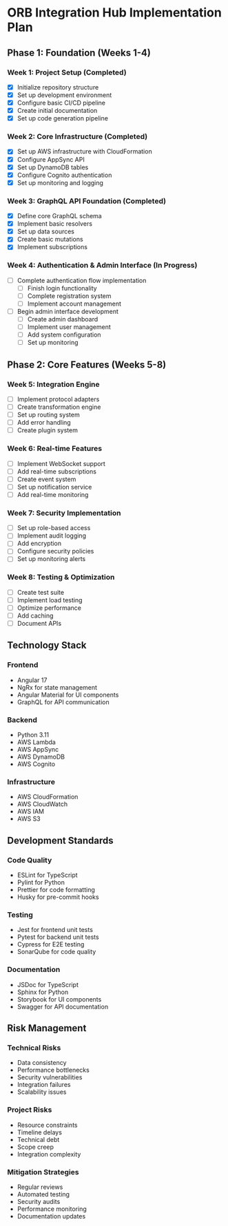 # ORB Integration Hub Implementation Plan

## Phase 1: Foundation (Weeks 1-4)

### Week 1: Project Setup (Completed)
- [x] Initialize repository structure
- [x] Set up development environment
- [x] Configure basic CI/CD pipeline
- [x] Create initial documentation
- [x] Set up code generation pipeline

### Week 2: Core Infrastructure (Completed)
- [x] Set up AWS infrastructure with CloudFormation
- [x] Configure AppSync API
- [x] Set up DynamoDB tables
- [x] Configure Cognito authentication
- [x] Set up monitoring and logging

### Week 3: GraphQL API Foundation (Completed)
- [x] Define core GraphQL schema
- [x] Implement basic resolvers
- [x] Set up data sources
- [x] Create basic mutations
- [x] Implement subscriptions

### Week 4: Authentication & Admin Interface (In Progress)
- [ ] Complete authentication flow implementation
  - [ ] Finish login functionality
  - [ ] Complete registration system
  - [ ] Implement account management
- [ ] Begin admin interface development
  - [ ] Create admin dashboard
  - [ ] Implement user management
  - [ ] Add system configuration
  - [ ] Set up monitoring

## Phase 2: Core Features (Weeks 5-8)

### Week 5: Integration Engine
- [ ] Implement protocol adapters
- [ ] Create transformation engine
- [ ] Set up routing system
- [ ] Add error handling
- [ ] Create plugin system

### Week 6: Real-time Features
- [ ] Implement WebSocket support
- [ ] Add real-time subscriptions
- [ ] Create event system
- [ ] Set up notification service
- [ ] Add real-time monitoring

### Week 7: Security Implementation
- [ ] Set up role-based access
- [ ] Implement audit logging
- [ ] Add encryption
- [ ] Configure security policies
- [ ] Set up monitoring alerts

### Week 8: Testing & Optimization
- [ ] Create test suite
- [ ] Implement load testing
- [ ] Optimize performance
- [ ] Add caching
- [ ] Document APIs

## Technology Stack

### Frontend
- Angular 17
- NgRx for state management
- Angular Material for UI components
- GraphQL for API communication

### Backend
- Python 3.11
- AWS Lambda
- AWS AppSync
- AWS DynamoDB
- AWS Cognito

### Infrastructure
- AWS CloudFormation
- AWS CloudWatch
- AWS IAM
- AWS S3

## Development Standards

### Code Quality
- ESLint for TypeScript
- Pylint for Python
- Prettier for code formatting
- Husky for pre-commit hooks

### Testing
- Jest for frontend unit tests
- Pytest for backend unit tests
- Cypress for E2E testing
- SonarQube for code quality

### Documentation
- JSDoc for TypeScript
- Sphinx for Python
- Storybook for UI components
- Swagger for API documentation

## Risk Management

### Technical Risks
- Data consistency
- Performance bottlenecks
- Security vulnerabilities
- Integration failures
- Scalability issues

### Project Risks
- Resource constraints
- Timeline delays
- Technical debt
- Scope creep
- Integration complexity

### Mitigation Strategies
- Regular reviews
- Automated testing
- Security audits
- Performance monitoring
- Documentation updates 